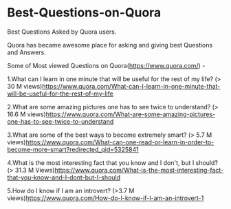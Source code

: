 # Best-Questions-on-Quora
Best Questions Asked by Quora users.

Quora has became awesome place for asking and giving best Questions and Answers.

Some of Most viewed Questions on Quora(https://www.quora.com/) -


1.What can I learn in one minute that will be useful for the rest of my life? (> 30 M views)https://www.quora.com/What-can-I-learn-in-one-minute-that-will-be-useful-for-the-rest-of-my-life

2.What are some amazing pictures one has to see twice to understand? (> 16.6 M views)https://www.quora.com/What-are-some-amazing-pictures-one-has-to-see-twice-to-understand

3.What are some of the best ways to become extremely smart? (> 5.7 M views)https://www.quora.com/What-can-one-read-or-learn-in-order-to-become-more-smart?redirected_qid=5325841

4.What is the most interesting fact that you know and I don't, but I should? (> 31.3 M Views)https://www.quora.com/What-is-the-most-interesting-fact-that-you-know-and-I-dont-but-I-should

5.How do I know if I am an introvert? (>3.7 M views)https://www.quora.com/How-do-I-know-if-I-am-an-introvert-1
